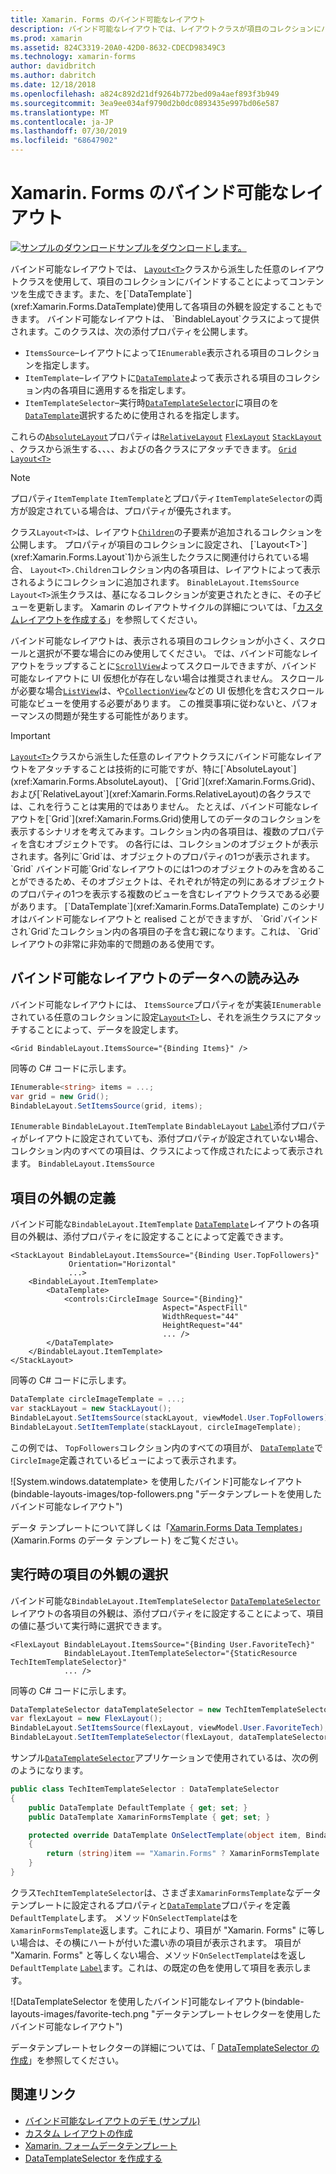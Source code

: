 ```yaml
---
title: Xamarin. Forms のバインド可能なレイアウト
description: バインド可能なレイアウトでは、レイアウトクラスが項目のコレクションにバインドすることによってコンテンツを生成できます。また、各項目の外観を System.windows.datatemplate> で設定することもできます。
ms.prod: xamarin
ms.assetid: 824C3319-20A0-42D0-8632-CDECD98349C3
ms.technology: xamarin-forms
author: davidbritch
ms.author: dabritch
ms.date: 12/18/2018
ms.openlocfilehash: a824c892d21df9264b772bed09a4aef893f3b949
ms.sourcegitcommit: 3ea9ee034af9790d2b0dc0893435e997bd06e587
ms.translationtype: MT
ms.contentlocale: ja-JP
ms.lasthandoff: 07/30/2019
ms.locfileid: "68647902"
---
```

# <a name="bindable-layouts-in-xamarinforms"></a>Xamarin. Forms のバインド可能なレイアウト

[![サンプルのダウンロード](~/media/shared/download.png)サンプルをダウンロードします。](https://docs.microsoft.com/samples/xamarin/xamarin-forms-samples/userinterface-bindablelayouts)

バインド可能なレイアウトでは、 [`Layout<T>`](xref:Xamarin.Forms.Layout`1)クラスから派生した任意のレイアウトクラスを使用して、項目のコレクションにバインドすることによってコンテンツを生成できます。また、を[`DataTemplate`](xref:Xamarin.Forms.DataTemplate)使用して各項目の外観を設定することもできます。 バインド可能なレイアウトは、 `BindableLayout`クラスによって提供されます。このクラスは、次の添付プロパティを公開します。

- `ItemsSource`–レイアウトによって`IEnumerable`表示される項目のコレクションを指定します。
- `ItemTemplate`–レイアウトに[`DataTemplate`](xref:Xamarin.Forms.DataTemplate)よって表示される項目のコレクション内の各項目に適用するを指定します。
- `ItemTemplateSelector`–実行時[`DataTemplateSelector`](xref:Xamarin.Forms.DataTemplateSelector)に項目のを[`DataTemplate`](xref:Xamarin.Forms.DataTemplate)選択するために使用されるを指定します。

これらの[`AbsoluteLayout`](xref:Xamarin.Forms.AbsoluteLayout)プロパティは[`RelativeLayout`](xref:Xamarin.Forms.RelativeLayout) [`FlexLayout`](xref:Xamarin.Forms.FlexLayout) [`StackLayout`](xref:Xamarin.Forms.StackLayout) 、クラスから派生する、、、、およびの各クラスにアタッチできます。 [`Grid`](xref:Xamarin.Forms.Grid) [`Layout<T>`](xref:Xamarin.Forms.Layout`1)

> [!NOTE]
> プロパティ`ItemTemplate` `ItemTemplate`とプロパティ`ItemTemplateSelector`の両方が設定されている場合は、プロパティが優先されます。

クラス`Layout<T>`は、レイアウト[`Children`](xref:Xamarin.Forms.Layout`1.Children)の子要素が追加されるコレクションを公開します。 プロパティが項目のコレクションに設定され、 [`Layout<T>`](xref:Xamarin.Forms.Layout`1)から派生したクラスに関連付けられている場合、 `Layout<T>.Children`コレクション内の各項目は、レイアウトによって表示されるようにコレクションに追加されます。 `BinableLayout.ItemsSource` `Layout<T>`派生クラスは、基になるコレクションが変更されたときに、その子ビューを更新します。 Xamarin のレイアウトサイクルの詳細については、「[カスタムレイアウトを作成する](~/xamarin-forms/user-interface/layouts/custom.md)」を参照してください。

バインド可能なレイアウトは、表示される項目のコレクションが小さく、スクロールと選択が不要な場合にのみ使用してください。 では、バインド可能なレイアウトをラップすることに[`ScrollView`](xref:Xamarin.Forms.ScrollView)よってスクロールできますが、バインド可能なレイアウトに UI 仮想化が存在しない場合は推奨されません。 スクロールが必要な場合[`ListView`](xref:Xamarin.Forms.ListView)は、や[`CollectionView`](xref:Xamarin.Forms.CollectionView)などの UI 仮想化を含むスクロール可能なビューを使用する必要があります。 この推奨事項に従わないと、パフォーマンスの問題が発生する可能性があります。

> [!IMPORTANT]
>[`Layout<T>`](xref:Xamarin.Forms.Layout`1)クラスから派生した任意のレイアウトクラスにバインド可能なレイアウトをアタッチすることは技術的に可能ですが、特に[`AbsoluteLayout`](xref:Xamarin.Forms.AbsoluteLayout)、 [`Grid`](xref:Xamarin.Forms.Grid)、および[`RelativeLayout`](xref:Xamarin.Forms.RelativeLayout)の各クラスでは、これを行うことは実用的ではありません。 たとえば、バインド可能なレイアウトを[`Grid`](xref:Xamarin.Forms.Grid)使用してのデータのコレクションを表示するシナリオを考えてみます。コレクション内の各項目は、複数のプロパティを含むオブジェクトです。 の各行には、コレクションのオブジェクトが表示されます。各列に`Grid`は、オブジェクトのプロパティの1つが表示されます。 `Grid` バインド可能`Grid`なレイアウトのには1つのオブジェクトのみを含めることができるため、そのオブジェクトは、それぞれが特定の列にあるオブジェクトのプロパティの1つを表示する複数のビューを含むレイアウトクラスである必要があります。 [`DataTemplate`](xref:Xamarin.Forms.DataTemplate) このシナリオはバインド可能なレイアウトと realised ことができますが、 `Grid`バインドされ`Grid`たコレクション内の各項目の子を含む親になります。これは、 `Grid`レイアウトの非常に非効率的で問題のある使用です。

## <a name="populating-a-bindable-layout-with-data"></a>バインド可能なレイアウトのデータへの読み込み

バインド可能なレイアウトには、 `ItemsSource`プロパティをが実装`IEnumerable`されている任意のコレクションに設定[`Layout<T>`](xref:Xamarin.Forms.Layout`1)し、それを派生クラスにアタッチすることによって、データを設定します。

```xaml
<Grid BindableLayout.ItemsSource="{Binding Items}" />
```

同等の C# コードに示します。

```csharp
IEnumerable<string> items = ...;
var grid = new Grid();
BindableLayout.SetItemsSource(grid, items);
```

`IEnumerable` `BindableLayout.ItemTemplate` `BindableLayout` [`Label`](xref:Xamarin.Forms.Label)添付プロパティがレイアウトに設定されていても、添付プロパティが設定されていない場合、コレクション内のすべての項目は、クラスによって作成されたによって表示されます。 `BindableLayout.ItemsSource`

## <a name="defining-item-appearance"></a>項目の外観の定義

バインド可能な`BindableLayout.ItemTemplate` [`DataTemplate`](xref:Xamarin.Forms.DataTemplate)レイアウトの各項目の外観は、添付プロパティをに設定することによって定義できます。

```xaml
<StackLayout BindableLayout.ItemsSource="{Binding User.TopFollowers}"
             Orientation="Horizontal"
             ...>
    <BindableLayout.ItemTemplate>
        <DataTemplate>
            <controls:CircleImage Source="{Binding}"
                                  Aspect="AspectFill"
                                  WidthRequest="44"
                                  HeightRequest="44"
                                  ... />
        </DataTemplate>
    </BindableLayout.ItemTemplate>
</StackLayout>
```

同等の C# コードに示します。

```csharp
DataTemplate circleImageTemplate = ...;
var stackLayout = new StackLayout();
BindableLayout.SetItemsSource(stackLayout, viewModel.User.TopFollowers);
BindableLayout.SetItemTemplate(stackLayout, circleImageTemplate);
```

この例では、 `TopFollowers`コレクション内のすべての項目が、 [`DataTemplate`](xref:Xamarin.Forms.DataTemplate)で`CircleImage`定義されているビューによって表示されます。

![System.windows.datatemplate> を使用したバインド]可能なレイアウト(bindable-layouts-images/top-followers.png "データテンプレートを使用したバインド可能なレイアウト")

データ テンプレートについて詳しくは「[Xamarin.Forms Data Templates](~/xamarin-forms/app-fundamentals/templates/data-templates/index.md)」(Xamarin.Forms のデータ テンプレート) をご覧ください。

## <a name="choosing-item-appearance-at-runtime"></a>実行時の項目の外観の選択

バインド可能な`BindableLayout.ItemTemplateSelector` [`DataTemplateSelector`](xref:Xamarin.Forms.DataTemplateSelector)レイアウトの各項目の外観は、添付プロパティをに設定することによって、項目の値に基づいて実行時に選択できます。

```xaml
<FlexLayout BindableLayout.ItemsSource="{Binding User.FavoriteTech}"
            BindableLayout.ItemTemplateSelector="{StaticResource TechItemTemplateSelector}"
            ... />
```

同等の C# コードに示します。

```csharp
DataTemplateSelector dataTemplateSelector = new TechItemTemplateSelector { ... };
var flexLayout = new FlexLayout();
BindableLayout.SetItemsSource(flexLayout, viewModel.User.FavoriteTech);
BindableLayout.SetItemTemplateSelector(flexLayout, dataTemplateSelector);
```

サンプル[`DataTemplateSelector`](xref:Xamarin.Forms.DataTemplateSelector)アプリケーションで使用されているは、次の例のようになります。

```csharp
public class TechItemTemplateSelector : DataTemplateSelector
{
    public DataTemplate DefaultTemplate { get; set; }
    public DataTemplate XamarinFormsTemplate { get; set; }

    protected override DataTemplate OnSelectTemplate(object item, BindableObject container)
    {
        return (string)item == "Xamarin.Forms" ? XamarinFormsTemplate : DefaultTemplate;
    }
}
```

クラス`TechItemTemplateSelector`は、さまざま`XamarinFormsTemplate`なデータテンプレートに設定されるプロパティと[`DataTemplate`](xref:Xamarin.Forms.DataTemplate)プロパティを定義`DefaultTemplate`します。 メソッド`OnSelectTemplate`はを`XamarinFormsTemplate`返します。これにより、項目が "Xamarin. Forms" に等しい場合は、その横にハートが付いた濃い赤の項目が表示されます。 項目が "Xamarin. Forms" と等しくない場合、メソッド`OnSelectTemplate`はを返し`DefaultTemplate` [`Label`](xref:Xamarin.Forms.Label)ます。これは、の既定の色を使用して項目を表示します。

![DataTemplateSelector を使用したバインド]可能なレイアウト(bindable-layouts-images/favorite-tech.png "データテンプレートセレクターを使用したバインド可能なレイアウト")

データテンプレートセレクターの詳細については、「 [DataTemplateSelector の作成](~/xamarin-forms/app-fundamentals/templates/data-templates/selector.md)」を参照してください。

## <a name="related-links"></a>関連リンク

- [バインド可能なレイアウトのデモ (サンプル)](https://docs.microsoft.com/samples/xamarin/xamarin-forms-samples/userinterface-bindablelayouts)
- [カスタム レイアウトの作成](~/xamarin-forms/user-interface/layouts/custom.md)
- [Xamarin. フォームデータテンプレート](~/xamarin-forms/app-fundamentals/templates/data-templates/index.md)
- [DataTemplateSelector を作成する](~/xamarin-forms/app-fundamentals/templates/data-templates/selector.md)
